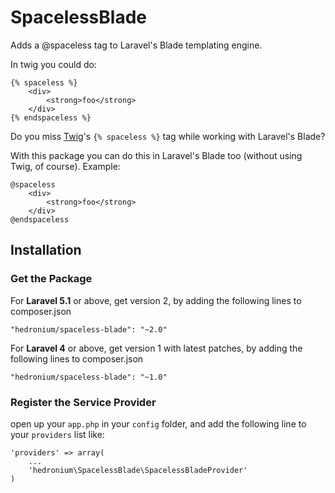 # SpacelessBlade
Adds a @spaceless tag to Laravel's Blade templating engine.

In twig you could do:
```twig
{% spaceless %}
    <div>
        <strong>foo</strong>
    </div>
{% endspaceless %}
```

Do you miss [Twig](http://twig.sensiolabs.org/doc/tags/spaceless.html)'s 
`{% spaceless %}` tag while working with Laravel's Blade?

With this package you can do this in Laravel's Blade too (without using Twig, of course).
Example:
```blade
@spaceless
    <div>
        <strong>foo</strong>
    </div>
@endspaceless
```

## Installation
### Get the Package
For **Laravel 5.1** or above, get version 2, by adding the following lines to composer.json
```
"hedronium/spaceless-blade": "~2.0"
```

For **Laravel 4** or above, get version 1 with latest patches, by adding the following lines to composer.json
```
"hedronium/spaceless-blade": "~1.0"
```


### Register the Service Provider
open up your `app.php` in your `config` folder, and add the following line to
your `providers` list like:

```
'providers' => array(
    ...
    'hedronium\SpacelessBlade\SpacelessBladeProvider'
)
```
